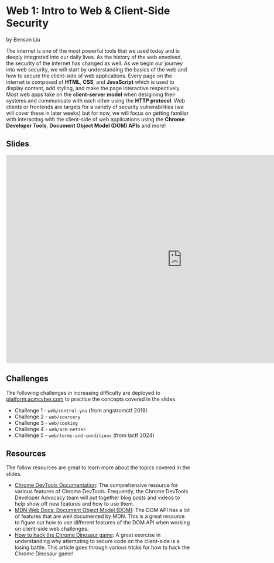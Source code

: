 # Web 1: Intro to Web & Client-Side Security
by Benson Liu

The internet is one of the most powerful tools that we used today and is deeply integrated into our daily lives. As the history of the web envolved, the security of the internet has changed as well. As we begin our journey into web security, we will start by understanding the basics of the web and how to secure the client-side of web applications. Every page on the internet is composed of **HTML**, **CSS**, and **JavaScript** which is used to display content, add styling, and make the page interactive respectively. Most web apps take on the **client-server model** when desigining their systems and communicate with each other using the **HTTP protocol**. Web clients or frontends are targets for a variety of security vulnerabilities (we will cover these in later weeks) but for now, we will focus on getting familiar with interacting with the client-side of web applications using the **Chrome Developer Tools**, **Document Object Model (DOM) APIs** and more!

## Slides
<iframe src="https://docs.google.com/presentation/d/e/2PACX-1vSFHXEvzXqLQJ-uJdJje9UZ0-THwvSkw1RU7xAnPmRjJyUCTi65G9cp49v5F5NXAQOiAZXVP3D2hNRG/embed?start=false&loop=false&delayms=3000" frameborder="0" width="960" height="569" allowfullscreen="true" mozallowfullscreen="true" webkitallowfullscreen="true"></iframe>

## Challenges
The following challenges in increasing difficulty are deployed to [platform.acmcyber.com](https://platform.acmcyber.com) to practice the concepts covered in the slides.
- Challenge 1 - `web/control-you` (from angstromctf 2019)
- Challenge 2 - `web/sourcery`
- Challenge 3 - `web/cooking`
- Challenge 4 - `web/acm-netsec`
- Challenge 5 - `web/terms-and-conditions` (from lactf 2024)

## Resources
The follow resources are great to learn more about the topics covered in the slides.
- [Chrome DevTools Documentation](https://developer.chrome.com/docs/devtools): The comprehensive resource for various features of Chrome DevTools. Frequently, the Chrome DevTools Developer Advocacy team will put together blog posts and videos to help show off new features and how to use them.
- [MDN Web Docs: Document Object Model (DOM)](https://developer.mozilla.org/en-US/docs/Web/API/Document_Object_Model): The DOM API has a lot of features that are well documented by MDN. This is a great resource to figure out how to use different features of the DOM API when working on client-side web challenges.
- [How to hack the Chrome Dinosaur game](https://www.tomsguide.com/how-to/how-to-hack-the-chrome-dinosaur-game): A great exercise in understanding why attempting to secure code on the client-side is a losing battle. This article goes through various tricks for how to hack the Chrome Dinosaur game!
